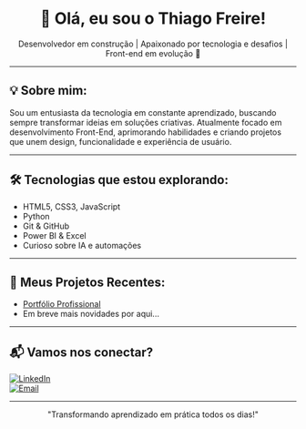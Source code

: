 <h1 align="center">👋 Olá, eu sou o Thiago Freire!</h1>

<p align="center">
  Desenvolvedor em construção | Apaixonado por tecnologia e desafios | Front-end em evolução 🚀
</p>

---

## 💡 Sobre mim:

Sou um entusiasta da tecnologia em constante aprendizado, buscando sempre transformar ideias em soluções criativas. Atualmente focado em desenvolvimento Front-End, aprimorando habilidades e criando projetos que unem design, funcionalidade e experiência de usuário.

---

## 🛠️ Tecnologias que estou explorando:

- HTML5, CSS3, JavaScript
- Python
- Git & GitHub
- Power BI & Excel
- Curioso sobre IA e automações

---

## 📂 Meus Projetos Recentes:

- [Portfólio Profissional](https://github.com/ThiagoFreiree/Portfolio-Profissional)
- Em breve mais novidades por aqui...

---

## 📬 Vamos nos conectar?

[![LinkedIn](https://img.shields.io/badge/-LinkedIn-0A66C2?style=for-the-badge&logo=linkedin&logoColor=white)](https://www.linkedin.com/in/thiago-freire-00ba791b5)  
[![Email](https://img.shields.io/badge/-Email-D14836?style=for-the-badge&logo=gmail&logoColor=white)](mailto:thiethi456@gmail.com)

---

<p align="center">"Transformando aprendizado em prática todos os dias!"</p>
